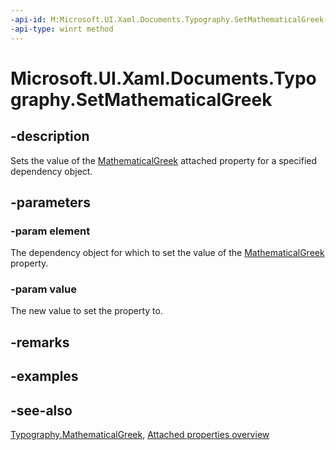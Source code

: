 ```yaml
---
-api-id: M:Microsoft.UI.Xaml.Documents.Typography.SetMathematicalGreek(Microsoft.UI.Xaml.DependencyObject,System.Boolean)
-api-type: winrt method
---
```


<!-- Method syntax
public void SetMathematicalGreek(Windows.UI.Xaml.DependencyObject element, System.Boolean value)
-->

# Microsoft.UI.Xaml.Documents.Typography.SetMathematicalGreek

## -description
Sets the value of the [MathematicalGreek](typography_mathematicalgreek.md) attached property for a specified dependency object.

## -parameters
### -param element
The dependency object for which to set the value of the [MathematicalGreek](typography_mathematicalgreek.md) property.

### -param value
The new value to set the property to.

## -remarks

## -examples

## -see-also

[Typography.MathematicalGreek](typography_mathematicalgreek.md), [Attached properties overview](/windows/uwp/xaml-platform/attached-properties-overview)
